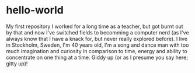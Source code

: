 # hello-world
My first repository
I worked for a long time as a teacher, but got burnt out by that and now I've switched fields to becomming a computer nerd (as I've always know that I have a knack for, but never really explored before).
I live in Stockholm, Sweden, I'm 40 years old, I'm a song and dance man with too much imagination and curiosity in comparison to time, energy and ability to concentrate on one thing at a time.
Giddy up (or as I presume you say here; gitty up)!
